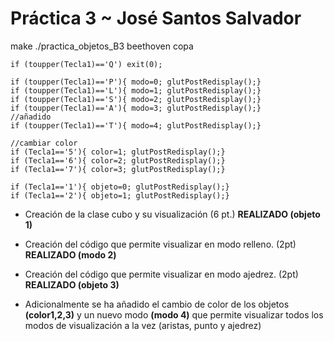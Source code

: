 # Práctica 3 ~ José Santos Salvador 


make
./practica_objetos_B3 beethoven copa



    if (toupper(Tecla1)=='Q') exit(0);

    if (toupper(Tecla1)=='P'){ modo=0; glutPostRedisplay();}
    if (toupper(Tecla1)=='L'){ modo=1; glutPostRedisplay();}
    if (toupper(Tecla1)=='S'){ modo=2; glutPostRedisplay();}
    if (toupper(Tecla1)=='A'){ modo=3; glutPostRedisplay();}
    //añadido
    if (toupper(Tecla1)=='T'){ modo=4; glutPostRedisplay();}

    //cambiar color
    if (Tecla1=='5'){ color=1; glutPostRedisplay();}
    if (Tecla1=='6'){ color=2; glutPostRedisplay();}
    if (Tecla1=='7'){ color=3; glutPostRedisplay();}

    if (Tecla1=='1'){ objeto=0; glutPostRedisplay();}
    if (Tecla1=='2'){ objeto=1; glutPostRedisplay();}


* Creación de la clase cubo y su visualización (6 pt.) **REALIZADO (objeto 1)**
* Creación del código que permite visualizar en modo relleno. (2pt) **REALIZADO (modo 2)**
* Creación del código que permite visualizar en modo ajedrez. (2pt) **REALIZADO (objeto 3)**

* Adicionalmente se ha añadido el cambio de color de los objetos **(color1,2,3)** y un nuevo modo **(modo 4)** que permite visualizar todos los modos de visualización a la vez (aristas, punto y ajedrez)